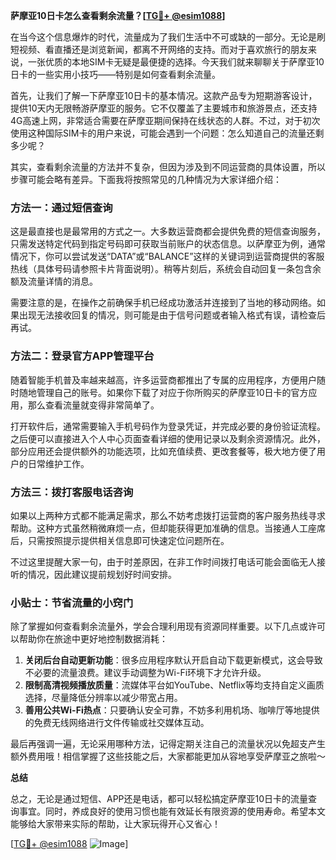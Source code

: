 **萨摩亚10日卡怎么查看剩余流量？[[TG💪+ @esim1088](https://t.me/s/esim1088)]**

在当今这个信息爆炸的时代，流量成为了我们生活中不可或缺的一部分。无论是刷短视频、看直播还是浏览新闻，都离不开网络的支持。而对于喜欢旅行的朋友来说，一张优质的本地SIM卡无疑是最便捷的选择。今天我们就来聊聊关于萨摩亚10日卡的一些实用小技巧——特别是如何查看剩余流量。

首先，让我们了解一下萨摩亚10日卡的基本情况。这款产品专为短期游客设计，提供10天内无限畅游萨摩亚的服务。它不仅覆盖了主要城市和旅游景点，还支持4G高速上网，非常适合需要在萨摩亚期间保持在线状态的人群。不过，对于初次使用这种国际SIM卡的用户来说，可能会遇到一个问题：怎么知道自己的流量还剩多少呢？

其实，查看剩余流量的方法并不复杂，但因为涉及到不同运营商的具体设置，所以步骤可能会略有差异。下面我将按照常见的几种情况为大家详细介绍：

### 方法一：通过短信查询

这是最直接也是最常用的方式之一。大多数运营商都会提供免费的短信查询服务，只需发送特定代码到指定号码即可获取当前账户的状态信息。以萨摩亚为例，通常情况下，你可以尝试发送“DATA”或“BALANCE”这样的关键词到运营商提供的客服热线（具体号码请参照卡片背面说明）。稍等片刻后，系统会自动回复一条包含余额及流量详情的消息。

需要注意的是，在操作之前确保手机已经成功激活并连接到了当地的移动网络。如果出现无法接收回复的情况，则可能是由于信号问题或者输入格式有误，请检查后再试。

### 方法二：登录官方APP管理平台

随着智能手机普及率越来越高，许多运营商都推出了专属的应用程序，方便用户随时随地管理自己的账号。如果你下载了对应于你所购买的萨摩亚10日卡的官方应用，那么查看流量就变得非常简单了。

打开软件后，通常需要输入手机号码作为登录凭证，并完成必要的身份验证流程。之后便可以直接进入个人中心页面查看详细的使用记录以及剩余资源情况。此外，部分应用还会提供额外的功能选项，比如充值续费、更改套餐等，极大地方便了用户的日常维护工作。

### 方法三：拨打客服电话咨询

如果以上两种方式都不能满足需求，那么不妨考虑拨打运营商的客户服务热线寻求帮助。这种方式虽然稍微麻烦一点，但却能获得更加准确的信息。当接通人工座席后，只需按照提示提供相关信息即可快速定位问题所在。

不过这里提醒大家一句，由于时差原因，在非工作时间拨打电话可能会面临无人接听的情况，因此建议提前规划好时间安排。

### 小贴士：节省流量的小窍门

除了掌握如何查看剩余流量外，学会合理利用现有资源同样重要。以下几点或许可以帮助你在旅途中更好地控制数据消耗：

1. **关闭后台自动更新功能**：很多应用程序默认开启自动下载更新模式，这会导致不必要的流量浪费。建议手动调整为Wi-Fi环境下才允许升级。
2. **限制高清视频播放质量**：流媒体平台如YouTube、Netflix等均支持自定义画质选择，尽量降低分辨率以减少带宽占用。
3. **善用公共Wi-Fi热点**：只要确认安全可靠，不妨多利用机场、咖啡厅等地提供的免费无线网络进行文件传输或社交媒体互动。

最后再强调一遍，无论采用哪种方法，记得定期关注自己的流量状况以免超支产生额外费用哦！相信掌握了这些技能之后，大家都能更加从容地享受萨摩亚之旅啦～

**总结**

总之，无论是通过短信、APP还是电话，都可以轻松搞定萨摩亚10日卡的流量查询事宜。同时，养成良好的使用习惯也能有效延长有限资源的使用寿命。希望本文能够给大家带来实际的帮助，让大家玩得开心又省心！

[[TG💪+ @esim1088](https://t.me/s/esim1088) ![Image](https://i.postimg.cc/4NQfJmqS/Snipaste-2025-05-13-00-14-12.png)]